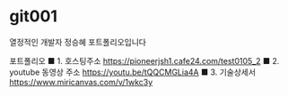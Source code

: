 # git001
열정적인 개발자 정승혜 포트폴리오입니다

포트폴리오
■ 1. 호스팅주소
https://pioneerjsh1.cafe24.com/test0105_2
■ 2. youtube 동영상 주소
https://youtu.be/tQQCMGLia4A
■ 3. 기술상세서
https://www.miricanvas.com/v/1wkc3y
